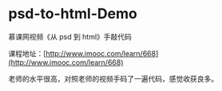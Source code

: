 # psd-to-html-Demo
慕课网视频《从 psd 到 html》手敲代码

课程地址：[http://www.imooc.com/learn/668](http://www.imooc.com/learn/668)

老师的水平很高，对照老师的视频手码了一遍代码，感觉收获良多。


